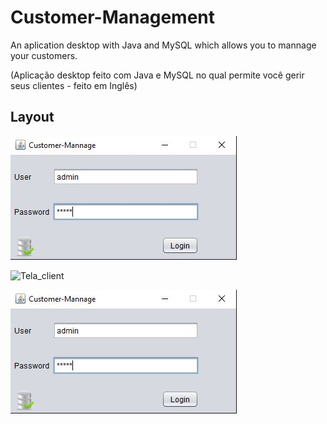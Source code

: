 # Customer-Management
An aplication desktop with Java and MySQL which allows you to mannage your customers.

(Aplicação desktop feito com Java e MySQL no qual permite você gerir seus clientes - feito em Inglês)

## Layout
![Login](https://github.com/Bruno-ferrariv/Customer-Management/blob/main/images/login.JPG)

![Tela_client](https://github.com/Bruno-ferrariv/Customer-Management/blob/main/images/tela-cliente(certo))

![chamada_os](https://github.com/Bruno-ferrariv/Customer-Management/blob/main/images/login.JPG)


